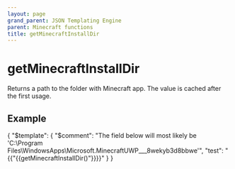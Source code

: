 ```yaml
---
layout: page
grand_parent: JSON Templating Engine
parent: Minecraft functions
title: getMinecraftInstallDir
---
```


# getMinecraftInstallDir

Returns a path to the folder with Minecraft app. The value is cached after the first usage.

## Example

{
  "$template": {
    "$comment": "The field below will most likely be 'C:\Program Files\WindowsApps\Microsoft.MinecraftUWP_<Minecraft version>__8wekyb3d8bbwe'",
    "test": "{{"{{getMinecraftInstallDir()"}}}}"
  }
}
